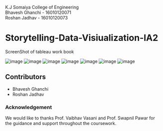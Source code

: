 


 K.J Somaiya College of Engineering<br/>
 Bhavesh Ghanchi - 16010120071<br/>
 Roshan Jadhav - 16010120073 <br/>
 # Storytelling-Data-Visiualization-IA2




ScreenShot of tableau work book

![image](https://user-images.githubusercontent.com/83581211/144607961-f7c0c6bc-8f56-477f-ae69-434d24d44bdf.png)
![image](https://user-images.githubusercontent.com/83581211/144608002-d45bef57-a8c0-45ee-93d2-28c579d652b8.png)
![image](https://user-images.githubusercontent.com/83581211/144608049-df7815c2-1284-44ea-8fd3-6d92f079f1b7.png)
![image](https://user-images.githubusercontent.com/83581211/144608077-84967004-44a6-4110-b53a-70703776645d.png)
![image](https://user-images.githubusercontent.com/83581211/144608094-bb94dab8-b7e4-4eeb-bb2b-f2aa16a2d65e.png)
![image](https://user-images.githubusercontent.com/83581211/144608122-f295f3e3-7e06-4a18-9264-c3eb3904941b.png)
![image](https://user-images.githubusercontent.com/83581211/144608138-129aeb2e-6b08-4c51-ae4c-5df92e6cc6a3.png)

## Contributors

  - Bhavesh Ghanchi
  - Roshan Jadhav


### Acknowledgement 

We would like to thanks Prof. Vaibhav Vasani and Prof. Swapnil Pawar for the guidance and support throughout the coursework.

